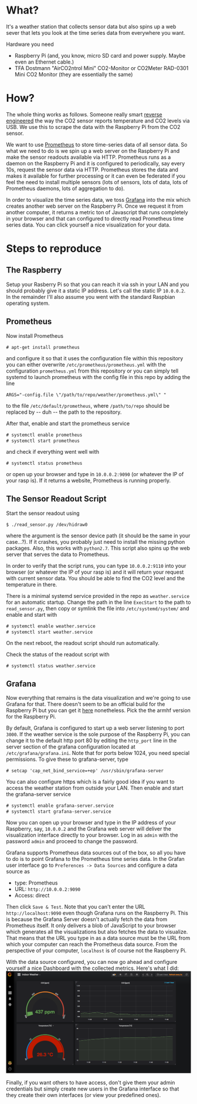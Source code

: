 # What?
It's a weather station that collects sensor data but also spins up a web sever that lets you look at the time series data from everywhere you want.

Hardware you need
- Raspberry Pi (and, you know, micro SD card and power supply. Maybe even an Ethernet cable.)
- TFA Dostmann "AirCO2ntrol Mini" CO2-Monitor or CO2Meter RAD-0301 Mini CO2 Monitor (they are essentially the same)


# How?
The whole thing works as follows. Someone really smart [reverse
engineered](https://hackaday.io/project/5301-reverse-engineering-a-low-cost-usb-co-monitor/log/17909-all-your-base-are-belong-to-us)
the way the CO2 sensor reports temperature and CO2 levels via USB. We use this
to scrape the data with the Raspberry Pi from the CO2 sensor.

We want to use [Prometheus](https://prometheus.io/) to store time-series data
of all sensor data. So what we need to do is we spin up a web server on the
Raspberry Pi and make the sensor readouts available via HTTP. Prometheus runs
as a daemon on the Raspberry Pi and it is configured to periodically, say every
10s, request the sensor data via HTTP. Prometheus stores the data and makes it
available for further processing or it can even be federated if you feel the
need to install multiple sensors (lots of sensors, lots of data, lots of
Prometheus daemons, lots of aggregation to do).

In order to visualize the time series data, we toss
[Grafana](https://grafana.com/) into the mix which creates another web server
on the Raspberry Pi. Once we request it from another computer, it returns a
metric ton of Javascript that runs completely in your browser and that can
configured to directly read Prometheus time series data. You can click yourself
a nice visualization for your data. 


# Steps to reproduce
## The Raspberry
Setup your Rasberry Pi so that you can reach it via ssh in your LAN and you
should probably give it a static IP address. Let's call the static IP
`10.0.0.2`. In the remainder I'll also assume you went with the standard
Raspbian operating system.

## Prometheus
Now install Prometheus 
```
# apt-get install prometheus
```
and configure it so that it uses the configuration file within this repository
you can either overwrite `/etc/prometheus/prometheus.yml` with the configuration
`prometheus.yml` from this repository or you can simply tell systemd to launch
prometheus with the config file in this repo by adding the line
```
ARGS="-config.file \"/path/to/repo/weather/prometheus.yml\" "
```
to the file `/etc/default/prometheus`, where  `/path/to/repo` should be replaced by
-- duh -- the path to the repository.

After that, enable and start the prometheus service
```
# systemctl enable prometheus
# systemctl start prometheus
```
and check if everything went well with
```
# systemctl status prometheus
```
or open up your browser and type in `10.0.0.2:9090` (or whatever the IP of your
rasp is). If it returns a website, Prometheus is running properly.



## The Sensor Readout Script
Start the sensor readout using
```
$ ./read_sensor.py /dev/hidraw0
```
where the argument is the sensor device path (it should be the same in your
case...?). If it crashes, you probably just need to install the missing python
packages. Also, this works with `python2.7`. This script also spins up the web
server that serves the data to Prometheus.

In order to verify that the script runs, you can type `10.0.0.2:9110` into your
browser (or whatever the IP of your rasp is) and it will return your request
with current sensor data. You should be able to find the CO2 level and the
temperature in there.

There is a minimal systemd service provided in the repo as `weather.service` for an automatic startup. Change the path in the line `ExecStart` to the path to `read_sensor.py`, then copy or symlink the file into `/etc/systemd/system/` and enable and start with
```
# systemctl enable weather.service
# systemctl start weather.service
```
On the next reboot, the readout script should run automatically.

Check the status of the readout script with
```
# systemctl status weather.service
```

## Grafana
Now everything that remains is the data visualization and we're going to use
Grafana for that. There doesn't seem to be an official build for the Raspberry
Pi but you can get it [here](https://github.com/fg2it/grafana-on-raspberry)
nonetheless. Pick the the armhf version for the Raspberry Pi.

By default, Grafana is configured to start up a web server listening to port
`3000`. If the weather service is the sole purpose of the Raspberry Pi, you can
change it to the default http port 80 by editing the `http_port` line in the
server section of the grafana configuration located at
`/etc/grafana/grafana.ini`. Note that for ports below 1024, you need special
permissions. To give these to grafana-server, type
```
# setcap 'cap_net_bind_service=+ep' /usr/sbin/grafana-server
```
You can also configure https which is a fairly good idea if you want to access
the weather station from outside your LAN. Then enable and start the
grafana-server service
```
# systemctl enable grafana-server.service
# systemctl start grafana-server.service
```

Now you can open up your browser and type in the IP address of your Raspberry,
say, `10.0.0.2` and the Grafana web server will deliver the visualization
interface directly to your browser. Log in as `admin` with the password `admin`
and proceed to change the password.

Grafana supports Prometheus data sources out of the box, so all you have to do
is to point Grafana to the Prometheus time series data. In the Grafan user
interface go to `Preferences -> Data Sources` and configure a data source as
- type: Prometheus
- URL: `http://10.0.0.2:9090`
- Access: direct

Then click `Save & Test`. Note that you can't enter the URL
`http://localhost:9090` even though Grafana runs on the Raspberry Pi.
This is because the Grafana Server doesn't actually fetch the data from
Prometheus itself. It only delivers a blob of JavaScript to your browser which
generates all the visualizations but also fetches the data to visualize.
That means that the URL you type in as a data source must be the URL from which
your computer can reach the Prometheus data source. From the perspective of
your computer, `localhost` is of course not the Raspberry Pi.

With the data source configured, you can now go ahead and configure yourself a
nice Dashboard with the collected metrics. Here's what I did:
![dashboard](/dashboard.png)

Finally, if you want others to have access, don't give them your admin
credentials but simply create new users in the Grafana interface so that they
create their own interfaces (or view your predefined ones).

